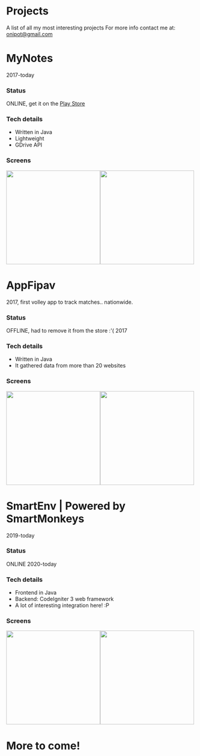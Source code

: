 # Projects
A list of all my most interesting projects
For more info contact me at: [onipot@gmail.com](mailto:onipot.contact@gmail.com)
# MyNotes
2017-today
### Status
ONLINE, get it on the [Play Store](https://play.google.com/store/apps/details?id=com.masc_inc.mynotes&hl=en)

### Tech details
- Written in Java
- Lightweight
- GDrive API
### Screens
<img src="https://github.com/onipot/Projects/raw/master/MyNotes/backup_fin.png" width="250"><img src="https://github.com/onipot/Projects/blob/master/MyNotes/home_fin.png" width="250">

# AppFipav
2017, first volley app to track matches.. nationwide.
### Status
OFFLINE, had to remove it from the store :'(
2017
### Tech details
- Written in Java
- It gathered data from more than 20 websites
### Screens
<img src="https://github.com/onipot/Projects/blob/master/AppFipav/Screenshot_20170524-194347.png" width="250"><img src="https://github.com/onipot/Projects/blob/master/AppFipav/Screenshot_20170524-194413.png" width="250">

# SmartEnv | Powered by SmartMonkeys
2019-today
### Status
ONLINE
2020-today
### Tech details
- Frontend in Java
- Backend: CodeIgniter 3 web framework
- A lot of interesting integration here! :P
### Screens
<img src="https://github.com/onipot/Projects/blob/master/SmartEnv/intro%201.png" width="250"><img src="https://github.com/onipot/Projects/blob/master/SmartEnv/miei%20terreni%20GRIGLIA.png" width="250">

# More to come!

